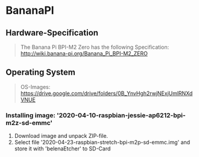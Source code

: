 # BananaPI

## Hardware-Specification
> The Banana Pi BPI-M2 Zero has the following Specification: http://wiki.banana-pi.org/Banana_Pi_BPI-M2_ZERO  

## Operating System
> OS-Images: https://drive.google.com/drive/folders/0B_YnvHgh2rwjNExjUmlRNXdVNUE

### Installing image: '2020-04-10-raspbian-jessie-ap6212-bpi-m2z-sd-emmc'

1. Download image and unpack ZIP-file.
2. Select file '2020-04-23-raspbian-stretch-bpi-m2p-sd-emmc.img' and store it with 'belenaEtcher' to SD-Card


